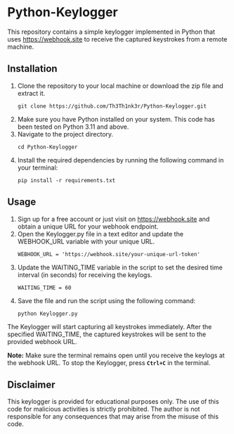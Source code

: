 # Python-Keylogger
This repository contains a simple keylogger implemented in Python that uses https://webhook.site to receive the captured keystrokes from a remote machine.

## Installation
1. Clone the repository to your local machine or download the zip file and extract it.
   ```
   git clone https://github.com/Th3Th1nk3r/Python-Keylogger.git
   ```
2. Make sure you have Python installed on your system. This code has been tested on Python 3.11 and above.
3. Navigate to the project directory.
   ```
   cd Python-Keylogger
   ```
4. Install the required dependencies by running the following command in your terminal:
   ```
   pip install -r requirements.txt
   ```

## Usage
1. Sign up for a free account or just visit on https://webhook.site and obtain a unique URL for your webhook endpoint.
2. Open the Keylogger.py file in a text editor and update the WEBHOOK_URL variable with your unique URL.
   ```
   WEBHOOK_URL = 'https://webhook.site/your-unique-url-token'
   ```
3. Update the WAITING_TIME variable in the script to set the desired time interval (in seconds) for receiving the keylogs.
   ```
   WAITING_TIME = 60
   ```
5. Save the file and run the script using the following command:
   ```
   python Keylogger.py
   ```

The Keylogger will start capturing all keystrokes immediately.
After the specified WAITING_TIME, the captured keystrokes will be sent to the provided webhook URL.

**Note:** Make sure the terminal remains open until you receive the keylogs at the webhook URL.
To stop the Keylogger, press **`Ctrl+C`** in the terminal.

## Disclaimer
This keylogger is provided for educational purposes only. The use of this code for malicious activities is strictly prohibited. The author is not responsible for any consequences that may arise from the misuse of this code.
